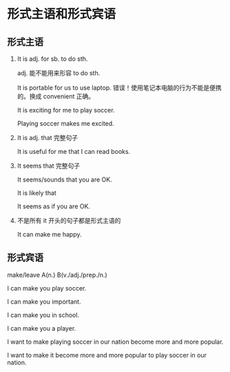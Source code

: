 # 形式主语和形式宾语

## 形式主语

1. It is adj. for sb. to do sth.

   adj. 能不能用来形容 to do sth.

   It is portable for us to use laptop. 错误！使用笔记本电脑的行为不能是便携的。换成 convenient 正确。

   It is exciting for me to play soccer.

   Playing soccer makes me excited.

2. It is adj. that 完整句子

   It is useful for me that I can read books.

3. It seems that 完整句子

   It seems/sounds that you are OK.

   It is likely that

   It seems as if you are OK.

4. 不是所有 it 开头的句子都是形式主语的

   It can make me happy.

## 形式宾语

make/leave A(n.) B(v./adj./prep./n.)

I can make you play soccer.

I can make you important.

I can make you in school.

I can make you a player.

I want to make playing soccer in our nation become more and more popular.

I want to make it become more and more popular to play soccer in our nation.
